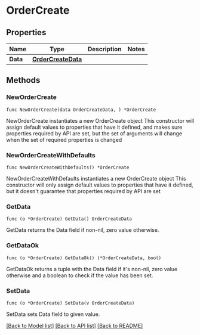# OrderCreate

## Properties

Name | Type | Description | Notes
------------ | ------------- | ------------- | -------------
**Data** | [**OrderCreateData**](OrderCreateData.md) |  | 

## Methods

### NewOrderCreate

`func NewOrderCreate(data OrderCreateData, ) *OrderCreate`

NewOrderCreate instantiates a new OrderCreate object
This constructor will assign default values to properties that have it defined,
and makes sure properties required by API are set, but the set of arguments
will change when the set of required properties is changed

### NewOrderCreateWithDefaults

`func NewOrderCreateWithDefaults() *OrderCreate`

NewOrderCreateWithDefaults instantiates a new OrderCreate object
This constructor will only assign default values to properties that have it defined,
but it doesn't guarantee that properties required by API are set

### GetData

`func (o *OrderCreate) GetData() OrderCreateData`

GetData returns the Data field if non-nil, zero value otherwise.

### GetDataOk

`func (o *OrderCreate) GetDataOk() (*OrderCreateData, bool)`

GetDataOk returns a tuple with the Data field if it's non-nil, zero value otherwise
and a boolean to check if the value has been set.

### SetData

`func (o *OrderCreate) SetData(v OrderCreateData)`

SetData sets Data field to given value.



[[Back to Model list]](../README.md#documentation-for-models) [[Back to API list]](../README.md#documentation-for-api-endpoints) [[Back to README]](../README.md)



